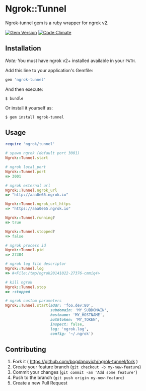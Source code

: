 # Ngrok::Tunnel

Ngrok-tunnel gem is a ruby wrapper for ngrok v2.

[![Gem Version](https://badge.fury.io/rb/ngrok-tunnel.svg)](http://badge.fury.io/rb/ngrok-tunnel)  [![Code Climate](https://codeclimate.com/github/bogdanovich/ngrok-tunnel/badges/gpa.svg)](https://codeclimate.com/github/bogdanovich/ngrok-tunnel)

## Installation

*Note:* You must have ngrok v2+ installed available in your `PATH`.

Add this line to your application's Gemfile:

```ruby
gem 'ngrok-tunnel'
```

And then execute:

    $ bundle

Or install it yourself as:

    $ gem install ngrok-tunnel

## Usage

```ruby
require 'ngrok/tunnel'

# spawn ngrok (default port 3001)
Ngrok::Tunnel.start

# ngrok local_port
Ngrok::Tunnel.port
=> 3001

# ngrok external url
Ngrok::Tunnel.ngrok_url
=> "http://aaa0e65.ngrok.io"

Ngrok::Tunnel.ngrok_url_https
=> "https://aaa0e65.ngrok.io"

Ngrok::Tunnel.running?
=> true

Ngrok::Tunnel.stopped?
=> false

# ngrok process id
Ngrok::Tunnel.pid
=> 27384

# ngrok log file descriptor
Ngrok::Tunnel.log
=> #<File:/tmp/ngrok20141022-27376-cmmiq4>

# kill ngrok
Ngrok::Tunnel.stop
=> :stopped

```

```ruby
# ngrok custom parameters
Ngrok::Tunnel.start(addr: 'foo.dev:80',
                    subdomain: 'MY_SUBDOMAIN',
                    hostname: 'MY_HOSTNAME',
                    authtoken: 'MY_TOKEN',
                    inspect: false,
                    log: 'ngrok.log',
                    config: '~/.ngrok')

```


## Contributing

1. Fork it ( https://github.com/bogdanovich/ngrok-tunnel/fork )
2. Create your feature branch (`git checkout -b my-new-feature`)
3. Commit your changes (`git commit -am 'Add some feature'`)
4. Push to the branch (`git push origin my-new-feature`)
5. Create a new Pull Request
